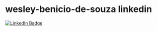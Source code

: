 # wesley-benicio-de-souza linkedin
<div id="badges">
<a href="https://www.linkedin.com/in/wesley-benício-de-souza-33aa7b306
/">
<img src="https://img.shields.io/badge/LinkedIn-blue?style=for-the-badge&logo=linkedin&logoColor=white" alt="LinkedIn Badge"/= </a>
</div>
